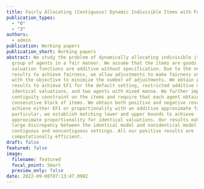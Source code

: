 ```yaml
---
title: Fairly Allocating (Contiguous) Dynamic Indivisible Items with Few Adjustments
publication_types:
  - "0"
  - "3"
authors:
  - admin
publication: Working papers
publication_short: Working papers
abstract: We study the problem of dynamically allocating indivisible items to a
  group of agents in a fair manner. We assume that the items are goods and the
  valuation functions are additive without specification. Due to the negative
  results to achieve fairness, we allow adjustments to make fairness attainable
  with the objective to minimize the number of adjustments. We obtain positive
  results to achieve EF1 for the default setting, restricted additive or general
  identical valuations, and two agents with mixed manna. We further impose the
  contiguity constraint on the items and require that each agent obtains a
  consecutive block of items. We obtain both positive and negative results to
  achieve either EF1 or proportionality with an additive approximate factor. In
  particular, we establish matching lower and upper bounds to achieve
  approximate proportionality for identical valuations. Our results exhibit the
  large discrepancy between the identical model and nonidentical model in both
  contiguous and noncontiguous settings. All our positive results are
  computationally efficient.
draft: false
featured: false
image:
  filename: featured
  focal_point: Smart
  preview_only: false
date: 2022-09-08T07:13:47.090Z
---
```

